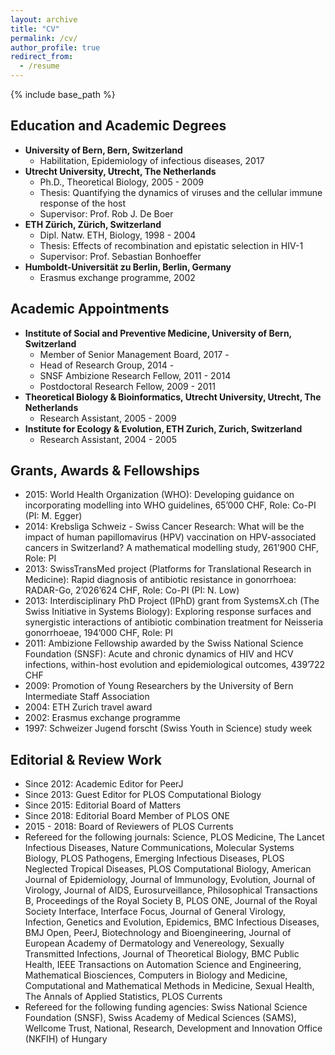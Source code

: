 ```yaml
---
layout: archive
title: "CV"
permalink: /cv/
author_profile: true
redirect_from:
  - /resume
---
```


{% include base_path %}

## Education and Academic Degrees
* **University of Bern, Bern, Switzerland**
	* Habilitation, Epidemiology of infectious diseases, 2017
* **Utrecht University, Utrecht, The Netherlands**
	* Ph.D., Theoretical Biology, 2005 - 2009
	* Thesis: Quantifying the dynamics of viruses and the cellular immune response of the host
	* Supervisor: Prof. Rob J. De Boer
* **ETH Zürich, Zürich, Switzerland**
	* Dipl. Natw. ETH, Biology, 1998 - 2004
	* Thesis: Effects of recombination and epistatic selection in HIV-1
	* Supervisor: Prof. Sebastian Bonhoeffer
* **Humboldt-Universität zu Berlin, Berlin, Germany**
	* Erasmus exchange programme, 2002

## Academic Appointments
* **Institute of Social and Preventive Medicine, University of Bern, Switzerland**
	* Member of Senior Management Board, 2017 -
	* Head of Research Group, 2014 -
	* SNSF Ambizione Research Fellow, 2011 - 2014
	* Postdoctoral Research Fellow, 2009 - 2011
* **Theoretical Biology & Bioinformatics, Utrecht University, Utrecht, The Netherlands**
	* Research Assistant, 2005 - 2009
* **Institute for Ecology & Evolution, ETH Zurich, Zurich, Switzerland**
	* Research Assistant, 2004 - 2005

## Grants, Awards & Fellowships
* 2015: World Health Organization (WHO): Developing guidance on incorporating modelling into WHO guidelines, 65’000 CHF, Role: Co-PI (PI: M. Egger) 
* 2014: Krebsliga Schweiz - Swiss Cancer Research: What will be the impact of human papillomavirus (HPV) vaccination on HPV-associated cancers in Switzerland? A mathematical modelling study, 261’900 CHF, Role: PI 
* 2013: SwissTransMed project (Platforms for Translational Research in Medicine): Rapid diagnosis of antibiotic resistance in gonorrhoea: RADAR-Go, 2’026’624 CHF, Role: Co-PI (PI: N. Low)
* 2013: Interdisciplinary PhD Project (IPhD) grant from SystemsX.ch (The Swiss Initiative in Systems Biology): Exploring response surfaces and synergistic interactions of antibiotic combination treatment for Neisseria gonorrhoeae, 194’000 CHF, Role: PI
* 2011: Ambizione Fellowship awarded by the Swiss National Science Foundation (SNSF): Acute and chronic dynamics of HIV and HCV infections, within-host evolution and epidemiological outcomes, 439’722 CHF
* 2009: Promotion of Young Researchers by the University of Bern Intermediate Staff Association
* 2004: ETH Zurich travel award
* 2002: Erasmus exchange programme
* 1997: Schweizer Jugend forscht (Swiss Youth in Science) study week

## Editorial & Review Work
* Since 2012: Academic Editor for PeerJ
* Since 2013: Guest Editor for PLOS Computational Biology
* Since 2015: Editorial Board of Matters
* Since 2018: Editorial Board Member of PLOS ONE
* 2015 - 2018: Board of Reviewers of PLOS Currents
* Refereed for the following journals: Science, PLOS Medicine, The Lancet Infectious Diseases, Nature Communications, Molecular Systems Biology, PLOS Pathogens, Emerging Infectious Diseases, PLOS Neglected Tropical Diseases, PLOS Computational Biology, American Journal of Epidemiology, Journal of Immunology, Evolution, Journal of Virology, Journal of AIDS, Eurosurveillance, Philosophical Transactions B, Proceedings of the Royal Society B, PLOS ONE, Journal of the Royal Society Interface, Interface Focus, Journal of General Virology, Infection, Genetics and Evolution, Epidemics, BMC Infectious Diseases, BMJ Open, PeerJ, Biotechnology and Bioengineering, Journal of European Academy of Dermatology and Venereology, Sexually Transmitted Infections, Journal of Theoretical Biology, BMC Public Health, IEEE Transactions on Automation Science and Engineering, Mathematical Biosciences, Computers in Biology and Medicine, Computational and Mathematical Methods in Medicine, Sexual Health, The Annals of Applied Statistics, PLOS Currents
* Refereed for the following funding agencies: Swiss National Science Foundation (SNSF), Swiss Academy of Medical Sciences (SAMS), Wellcome Trust, National, Research, Development and Innovation Office (NKFIH) of Hungary
